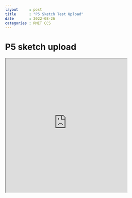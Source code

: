 ```yaml
---
layout     : post
title      : "P5 Sketch Test Upload"
date       : 2022-08-26
categories : RMIT CCS
---
```


# P5 sketch upload

<iframe width=400 height=442 src="https://editor.p5js.org/Abyzmal/full/P7Pu8a4mY"></iframe>